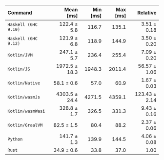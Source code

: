 | Command | Mean [ms] | Min [ms] | Max [ms] | Relative |
|:---|---:|---:|---:|---:|
| `Haskell (GHC 9.10)` | 122.4 ± 5.8 | 116.7 | 135.1 | 3.51 ± 0.18 |
| `Haskell (GHC 9.12)` | 121.9 ± 6.8 | 118.9 | 144.9 | 3.50 ± 0.20 |
| `Kotlin/JVM` | 247.1 ± 5.7 | 236.4 | 255.4 | 7.09 ± 0.20 |
| `Kotlin/JS` | 1972.5 ± 18.3 | 1948.3 | 2011.4 | 56.57 ± 1.06 |
| `Kotlin/Native` | 58.1 ± 0.6 | 57.0 | 60.9 | 1.67 ± 0.03 |
| `Kotlin/wasmJs` | 4303.5 ± 24.4 | 4271.5 | 4359.1 | 123.43 ± 2.14 |
| `Kotlin/wasmWasi` | 328.8 ± 1.7 | 326.5 | 331.3 | 9.43 ± 0.16 |
| `Kotlin/GraalVM` | 82.5 ± 1.5 | 80.4 | 88.2 | 2.37 ± 0.06 |
| `Python` | 141.7 ± 1.3 | 139.9 | 144.5 | 4.06 ± 0.08 |
| `Rust` | 34.9 ± 0.6 | 33.8 | 37.0 | 1.00 |
